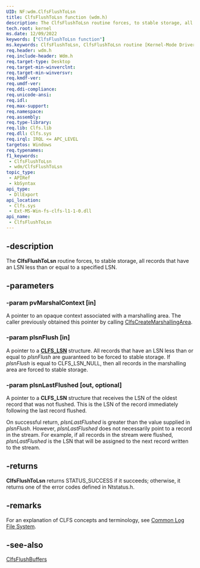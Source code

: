 ```yaml
---
UID: NF:wdm.ClfsFlushToLsn
title: ClfsFlushToLsn function (wdm.h)
description: The ClfsFlushToLsn routine forces, to stable storage, all records that have an LSN less than or equal to a specified LSN.
tech.root: kernel
ms.date: 12/09/2022
keywords: ["ClfsFlushToLsn function"]
ms.keywords: ClfsFlushToLsn, ClfsFlushToLsn routine [Kernel-Mode Driver Architecture], Clfs_80676b51-aa14-42bf-92ae-d11cf0a694b5.xml, kernel.clfsflushtolsn, wdm/ClfsFlushToLsn
req.header: wdm.h
req.include-header: Wdm.h
req.target-type: Desktop
req.target-min-winverclnt:
req.target-min-winversvr: 
req.kmdf-ver: 
req.umdf-ver: 
req.ddi-compliance: 
req.unicode-ansi: 
req.idl: 
req.max-support: 
req.namespace: 
req.assembly: 
req.type-library: 
req.lib: Clfs.lib
req.dll: Clfs.sys
req.irql: IRQL <= APC_LEVEL
targetos: Windows
req.typenames: 
f1_keywords:
 - ClfsFlushToLsn
 - wdm/ClfsFlushToLsn
topic_type:
 - APIRef
 - kbSyntax
api_type:
 - DllExport
api_location:
 - Clfs.sys
 - Ext-MS-Win-fs-clfs-l1-1-0.dll
api_name:
 - ClfsFlushToLsn
---
```


## -description

The **ClfsFlushToLsn** routine forces, to stable storage, all records that have an LSN less than or equal to a specified LSN.

## -parameters

### -param pvMarshalContext [in]

A pointer to an opaque context associated with a marshalling area. The caller previously obtained this pointer by calling [ClfsCreateMarshallingArea](./nf-wdm-clfscreatemarshallingarea.md).

### -param plsnFlush [in]

A pointer to a [**CLFS_LSN**](./ns-wdm-_cls_lsn.md) structure. All records that have an LSN less than or equal to *plsnFlush* are guaranteed to be forced to stable storage. If *plsnFlush* is equal to CLFS_LSN_NULL, then all records in the marshalling area are forced to stable storage.

### -param plsnLastFlushed [out, optional]

A pointer to a **CLFS_LSN** structure that receives the LSN of the oldest record that was not flushed. This is the LSN of the record immediately following the last record flushed.

On successful return, *plsnLastFlushed* is greater than the value supplied in *plsnFlush*. However, *plsnLastFlushed* does not necessarily point to a record in the stream. For example, if all records in the stream were flushed, *plsnLastFlushed* is the LSN that will be assigned to the next record written to the stream.

## -returns

**ClfsFlushToLsn** returns STATUS_SUCCESS if it succeeds; otherwise, it returns one of the error codes defined in Ntstatus.h.

## -remarks

For an explanation of CLFS concepts and terminology, see [Common Log File System](/windows-hardware/drivers/kernel/using-common-log-file-system).

## -see-also

[ClfsFlushBuffers](./nf-wdm-clfsflushbuffers.md)
